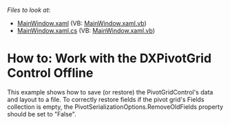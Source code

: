 <!-- default file list -->
*Files to look at*:

* [MainWindow.xaml](./CS/HowToWorkOffline/MainWindow.xaml) (VB: [MainWindow.xaml.vb](./VB/HowToWorkOffline/MainWindow.xaml.vb))
* [MainWindow.xaml.cs](./CS/HowToWorkOffline/MainWindow.xaml.cs) (VB: [MainWindow.xaml.vb](./VB/HowToWorkOffline/MainWindow.xaml.vb))
<!-- default file list end -->
# How to: Work with the DXPivotGrid Control Offline


<p>This example shows how to save (or restore) the PivotGridControl's data and layout to a file. To correctly restore fields if the pivot grid's Fields collection is empty, the PivotSerializationOptions.RemoveOldFields property should be set to "False".</p>

<br/>


